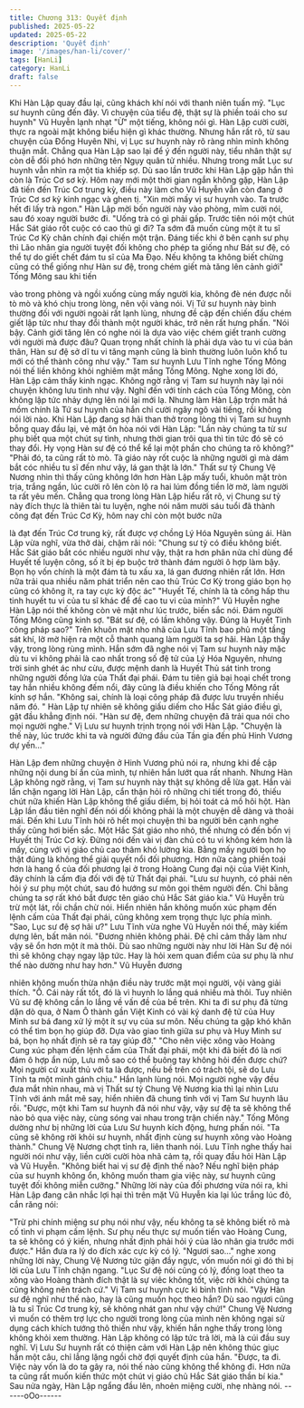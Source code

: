 ```yaml
---
title: Chương 313: Quyết định
published: 2025-05-22
updated: 2025-05-22
description: 'Quyết định'
image: '/images/han-li/cover/'
tags: [HanLi]
category: HanLi
draft: false
---
```


Khi Hàn Lập quay đầu lại, cũng khách khí nói với thanh niên tuấn
mỹ.
"Lục sư huynh cũng đến đây. Vì chuyện của tiểu đệ, thật sự là
phiền toái cho sư huynh"
Vũ Huyễn lạnh nhạt "Ừ" một tiếng, không nói gì.
Hàn Lập cười cười, thực ra ngoài mặt không biểu hiện gì khác
thường. Nhưng hắn rất rõ, từ sau chuyện của Đổng Huyên Nhi, vị
Lục sư huynh này rõ ràng nhìn mình không thuận mắt.
Chẳng qua Hàn Lập sao lại để ý đến người này, tiểu nhân thật sự
còn dễ đối phó hơn những tên Ngụy quân tử nhiều.
Nhưng trong mắt Lục sư huynh vẫn nhìn ra một tia khiếp sợ.
Dù sao lần trước khi Hàn Lập gặp hắn thì còn là Trúc Cơ sơ kỳ.
Hôm nay mới một thời gian ngắn không gặp, Hàn Lập đã tiến đến
Trúc Cơ trung kỳ, điều này làm cho Vũ Huyễn vẫn còn đang ở
Trúc Cơ sơ kỳ kinh ngạc và ghen tị.
"Xin mời mấy vị sư huynh vào. Ta trước hết đi lấy trà ngon." Hàn
Lập mời bốn người này vào phòng, mỉm cười nói, sau đó xoay
người bước đi.
"Uống trà có gì phải gấp. Trước tiên nói một chút Hắc Sát giáo rốt
cuộc có cao thủ gì đi? Ta sớm đã muốn cùng một ít tu sĩ Trúc Cơ
Kỳ chân chính đại chiến một trận. Đáng tiếc khi ở bên cạnh sư
phụ thì Lão nhân gia người tuyệt đối không cho phép ta giống như
Bát sư đệ, có thể tự do giết chết đám tu sĩ của Ma Đạo. Nếu
không ta không biết chừng cũng có thể giống như Hàn sư đệ,
trong chém giết mà tăng lên cảnh giới" Tống Mông sau khi tiến

vào trong phòng và ngồi xuống cùng mấy người kia, không đè
nén được nỗi tò mò và khó chịu trong lòng, nên vội vàng nói.
Vị Tứ sư huynh này bình thường đối với người ngoài rất lạnh
lùng, nhưng đề cập đến chiến đấu chém giết lập tức như thay đổi
thành một người khác, trở nên rất hưng phấn.
"Nói bậy. Cảnh giới tăng lên có nghe nói là dựa vào việc chém
giết tranh cường với người mà được đâu? Quan trọng nhất chính
là phải dựa vào tu vi của bản thân, Hàn sư đệ sở dĩ tu vi tăng
mạnh cũng là bình thường luôn luôn khổ tu mới có thể thành công
như vậy." Tam sư huynh Lưu Tĩnh nghe Tống Mông nói thế liền
không khỏi nghiêm mặt mắng Tống Mông.
Nghe xong lời đó, Hàn Lập cảm thấy kinh ngạc.
Không ngờ rằng vị Tam sư huynh này lại nói chuyện không lưu
tình như vậy. Nghĩ đến với tính cách của Tống Mông, còn không
lập tức nhảy dựng lên nói lại mới lạ.
Nhưng làm Hàn Lập trợn mắt há mồm chính là Tứ sư huynh của
hắn chỉ cười ngây ngô vài tiếng, rồi không nói lời nào.
Khi Hàn Lập đang sợ hãi than thở trong lòng thì vị Tam sư huynh
bỗng quay đầu lại, vẻ mặt ôn hòa nói với Hàn Lập:
"Lần này chúng ta từ sư phụ biết qua một chút sự tình, nhưng thời
gian trôi qua thì tin tức đó sẽ có thay đổi. Hy vọng Hàn sư đệ có
thể kể lại một phần cho chúng ta rõ không?"
"Phải đó, ta cũng rất tò mò. Tà giáo này rốt cuộc là những người
gì mà dám bắt cóc nhiều tu sĩ đến như vậy, lá gan thật là lớn."
Thất sư tỷ Chung Vệ Nương nhìn thì thấy cũng không lớn hơn
Hàn Lập mấy tuổi, khuôn mặt tròn trịa, trắng ngần, lúc cười rô lên
còn lộ ra hai lúm đồng tiền lờ mờ, làm người ta rất yêu mến.
Chẳng qua trong lòng Hàn Lập hiểu rất rõ, vị Chung sư tỷ này
đích thực là thiên tài tu luyện, nghe nói năm mười sáu tuổi đã
thành công đạt đến Trúc Cơ Kỳ, hôm nay chỉ còn một bước nữa

là đạt đến Trúc Cơ trung kỳ, rất được vợ chồng Lý Hóa Nguyên
sủng ái.
Hàn Lập vừa nghĩ, vừa thở dài, chậm rãi nói:
"Chung sư tỷ có điều không biết. Hắc Sát giáo bắt cóc nhiều
người như vậy, thật ra hơn phân nửa chỉ dùng để Huyết tế luyện
công, số ít bị ép buộc trở thành đám người ô hợp làm bậy. Bọn họ
vốn chính là một đám tà tu xấu xa, lá gan đương nhiên rất lớn.
Hơn nữa trải qua nhiều năm phát triển nên cao thủ Trúc Cơ Kỳ
trong giáo bọn họ cũng có không ít, ra tay cực kỳ độc ác"
"Huyết Tế, chính là tà công hấp thu tinh huyết tu vi của tu sĩ khác
để đề cao tu vi của mình?" Vũ Huyễn nghe Hàn Lập nói thế không
còn vẻ mặt như lúc trước, biến sắc nói.
Đám người Tống Mông cũng kinh sợ.
"Bát sư đệ, có lầm không vậy. Đúng là Huyết Tinh công pháp
sao?" Trên khuôn mặt nho nhã của Lưu Tĩnh bao phủ một tầng
sát khí, lờ mờ hiện ra một cỗ thanh quang làm người ta sợ hãi.
Hàn Lập thấy vậy, trong lòng rùng mình.
Hắn sớm đã nghe nói vị Tam sư huynh này mặc dù tu vi không
phải là cao nhất trong số đệ tử của Lý Hóa Nguyên, nhưng trời
sinh ghét ác như cừu, được mệnh danh là Huyết Thủ sát tinh
trong những người đồng lứa của Thất đại phái. Đám tu tiên giả
bại hoại chết trong tay hắn nhiều không đếm nổi, đây cũng là điều
khiến cho Tống Mông rất kính sợ hắn.
"Không sai, chính là loại công pháp đã được lưu truyền nhiều năm
đó. " Hàn Lập tự nhiên sẽ không giấu diếm cho Hắc Sát giáo điều
gì, gật đầu khẳng định nói.
"Hàn sư đệ, đem những chuyện đã trải qua nói cho mọi người
nghe." Vị Lưu sư huynh trịnh trọng nói với Hàn Lập.
"Chuyện là thế này, lúc trước khi ta và người đứng đầu của Tần
gia đến phủ Hinh Vương dự yến…"

Hàn Lập đem những chuyện ở Hinh Vương phủ nói ra, nhưng khi
đề cập những nội dung bí ẩn của mình, tự nhiên hắn lướt qua rất
nhanh.
Nhưng Hàn Lập không ngờ rằng, vị Tam sư huynh này thật sự
không dễ lừa gạt. Hắn vài lần chặn ngang lời Hàn Lập, cẩn thận
hỏi rõ những chi tiết trong đó, thiếu chút nữa khiến Hàn Lập
không thể giấu diếm, bị hỏi toát cả mồ hôi hột.
Hàn Lập lần đầu tiên nghĩ đến nói dối không phải là một chuyện
dễ dàng và thoải mái.
Đến khi Lưu Tĩnh hỏi rõ hết mọi chuyện thì ba người bên cạnh
nghe thấy cũng hơi biến sắc.
Một Hắc Sát giáo nho nhỏ, thế nhưng có đến bốn vị Huyết thị Trúc
Cơ kỳ. Đừng nói đến vài vị đàn chủ có tu vi không kém hơn là
mấy, cùng với vị giáo chủ cao thâm khó lường kia. Bằng mấy
người bọn họ thật đúng là không thể giải quyết nổi đối phương.
Hơn nữa càng phiền toái hơn là hang ổ của đối phương lại ở
trong Hoàng Cung đại nội của Việt Kinh, đây chính là cấm địa đối
với đệ tử Thất đại phái.
"Lưu sư huynh, có phải nên hỏi ý sư phụ một chút, sau đó hướng
sư môn gọi thêm người đến. Chỉ bằng chúng ta sợ rất khó bắt
được tên giáo chủ Hắc Sát giáo kia." Vũ Huyễn trù trừ một lát, rồi
chần chừ nói.
Hiển nhiên hắn không muốn xúc phạm đến lệnh cấm của Thất đại
phái, cũng không xem trọng thực lực phía mình.
"Sao, Lục sư đệ sợ hãi ư?" Lưu Tĩnh vừa nghe Vũ Huyễn nói thế,
mày kiếm dựng lên, bất mãn nói.
"Đương nhiên không phải. Đệ chỉ cảm thấy làm như vậy sẽ ổn
hơn một ít mà thôi. Dù sao những người này như lời Hàn Sư đệ
nói thì sẽ không chạy ngay lập tức. Hay là hỏi xem quan điểm của
sư phụ là như thế nào dường như hay hơn." Vũ Huyễn đương

nhiên không muốn thừa nhận điều này trước mặt mọi người, vội
vàng giải thích.
"Ồ. Cái này rất tốt, đó là vì huynh lo lắng quá nhiều mà thôi. Tuy
nhiên Vũ sư đệ không cần lo lắng về vấn đề của bề trên. Khi ta đi
sư phụ đã từng dặn dò qua, ở Nam Ô thành gần Việt Kinh có vài
ký danh đệ tử của Huy Minh sư bá đang xử lý một ít sự vụ của sư
môn. Nếu chúng ta gặp khó khăn có thể tìm bọn họ giúp đỡ. Dựa
vào giao tình giữa sư phụ và Huy Minh sư bá, bọn họ nhất định sẽ
ra tay giúp đỡ."
"Cho nên việc xông vào Hoàng Cung xúc phạm đến lệnh cấm của
Thất đại phái, một khi đã biết đó là nơi đám ô hợp ẩn núp, Lưu mỗ
sao có thể buông tay không hỏi đến được chứ? Mọi người cứ xuất
thủ với ta là được, nếu bề trên có trách tội, sẽ do Lưu Tĩnh ta một
mình gánh chịu." Hắn lạnh lùng nói.
Mọi người nghe vậy đều đưa mắt nhìn nhau, mà vị Thất sư tỷ
Chung Vệ Nương kia thì lại nhìn Lưu Tĩnh với ánh mắt mê say,
hiển nhiên đã chung tình với vị Tam Sư huynh lâu rồi.
"Được, một khi Tam sư huynh đã nói như vậy, vậy sư đệ ta sẽ
không thể nào bỏ qua việc này, cùng sóng vai nhau trong trận
chiến này." Tống Mông dường như bị những lời của Lưu Sư
huynh kích động, hưng phấn nói.
"Ta cũng sẽ không rời khỏi sư huynh, nhất định cùng sư huynh
xông vào Hoàng thành." Chung Vệ Nương chợt tỉnh ra, liên thanh
nói.
Lưu Tĩnh nghe thấy hai người nói như vậy, liền cười cười hòa nhã
cảm tạ, rồi quay đầu hỏi Hàn Lập và Vũ Huyễn.
"Không biết hai vị sư đệ định thế nào? Nếu nghĩ biện pháp của sư
huynh không ổn, không muốn tham gia việc này, sư huynh cũng
tuyệt đối không miễn cưỡng."
Những lời này của đối phương vừa nói ra, khi Hàn Lập đang cân
nhắc lợi hại thì trên mặt Vũ Huyễn kia lại lúc trắng lúc đỏ, cắn
răng nói:

"Trừ phi chính miệng sư phụ nói như vậy, nếu không ta sẽ không
biết rõ mà cố tình vi phạm cấm lệnh. Sư phụ nếu thực sự muốn
tiến vào Hoàng Cung, ta sẽ không có ý kiến, nhưng nhất định phải
hỏi ý của lão nhân gia trước mới được."
Hắn đưa ra lý do đích xác cực kỳ có lý.
"Ngươi sao…" nghe xong những lời này, Chung Vệ Nương tức
giận đầy ngực, vốn muốn nói gì đó thì bị lời của Lưu Tĩnh chặn
ngang.
"Lục Sư đệ nói cũng có lý, đồng loạt theo ta xông vào Hoàng
thành đích thật là sự viêc không tốt, việc rời khỏi chúng ta cũng
không nên trách cứ." Vị Tam sư huynh cực kì bình tĩnh nói.
"Vậy Hàn sư đệ nghĩ như thế nào, hay là cũng muốn học theo
hắn? Dù sao ngươi cũng là tu sĩ Trúc Cơ trung kỳ, sẽ không nhát
gan như vậy chứ!" Chung Vệ Nương vì muốn có thêm trợ lực cho
người trong lòng của mình nên không ngại sử dụng cách khích
tướng thô thiển như vậy, khiến hắn nghe thấy trong lòng không
khỏi xem thường.
Hàn Lập không có lập tức trả lời, mà là cúi đầu suy nghĩ.
Vị Lưu Sư huynh rất có thiện cảm với Hàn Lập nên không thúc
giục hắn một câu, chỉ lẳng lặng ngồi chờ đợi quyết định của hắn.
"Được, ta đi. Việc này vốn là do ta gây ra, nói thế nào cũng không
thể không đi. Hơn nữa ta cũng rất muốn kiến thức một chút vị giáo
chủ Hắc Sát giáo thần bí kia." Sau nửa ngày, Hàn Lập ngẩng đầu
lên, nhoẻn miệng cười, nhẹ nhàng nói.
------oOo------
